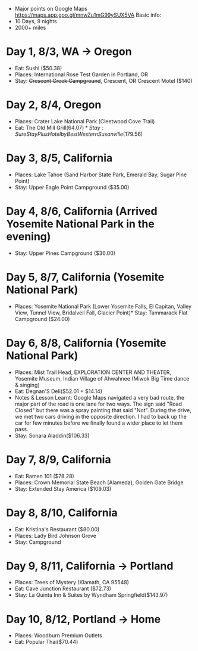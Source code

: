 * Major points on Google Maps https://maps.app.goo.gl/mnwZu1mG99ySUX5VA
Basic info:
* 10 Days, 9 nights
* 2000+ miles

# Day 1, 8/3, WA -> Oregon
* Eat: Sushi ($50.38)
* Places: International Rose Test Garden in Portland, OR 
* Stay: ~~Crescent Creek Campground~~, Crescent, OR  Crescent Motel ($140)

# Day 2, 8/4, Oregon
* Places: Crater Lake National Park (Cleetwood Cove Trail)
* Eat: The Old Mill Grill($64.07)* Stay: SureStay Plus Hotel by Best Western Susanville ($179.56)

# Day 3, 8/5, California
* Places: Lake Tahoe (Sand Harbor State Park, Emerald Bay, Sugar Pine Point)
* Stay: Upper Eagle Point Campground ($35.00)

# Day 4, 8/6, California (Arrived Yosemite National Park in the evening)
* Stay: Upper Pines Campground ($36.00)

# Day 5, 8/7, California (Yosemite National Park)
* Places: Yosemite National Park (Lower Yosemite Falls, El Capitan, Valley View, Tunnel View,  Bridalveil Fall, Glacier Point)* Stay: Tammarack Flat Campground ($24.00)

# Day 6, 8/8, California (Yosemite National Park)
* Places: Mist Trail Head, EXPLORATION CENTER AND THEATER, Yosemite Museum, Indian Village of Ahwahnee (Miwok Big Time dance & singing)
* Eat: Degnan'S Deli($52.01 + $14.14)
* Notes & Lesson Learnt: Google Maps navigated a very bad route, the major part of the road is one lane for two ways. The sign said "Road Closed" but there was a spray painting that said "Not". During the drive, we met two cars driving in the opposite direction. I had to back up the car for few minutes before we finally found a wider place to let them pass. 
* Stay: Sonara Aladdin($106.33)

# Day 7, 8/9, California
* Eat: Ramen 101 ($78.28)
* Places: Crown Memorial State Beach (Alameda), Golden Gate Bridge 
* Stay: Extended Stay America ($109.03)

# Day 8, 8/10, California
* Eat: Kristina's Restaurant ($80.00)
* Places: Lady Bird Johnson Grove
* Stay: Campground

# Day 9, 8/11, California -> Portland
* Places: Trees of Mystery (Klamath, CA 95548)
* Eat: Cave Junction Restaurant ($72.73)
* Stay: La Quinta Inn & Suites by Wyndham Springfield($143.97)

# Day 10, 8/12, Portland -> Home
* Places: Woodburn Premium Outlets
* Eat: Popular Thai($70.44)